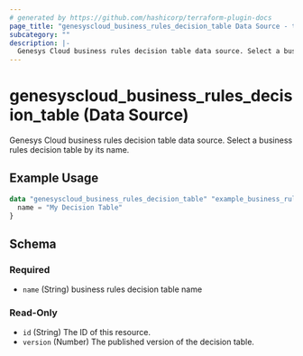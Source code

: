 ```yaml
---
# generated by https://github.com/hashicorp/terraform-plugin-docs
page_title: "genesyscloud_business_rules_decision_table Data Source - terraform-provider-genesyscloud"
subcategory: ""
description: |-
  Genesys Cloud business rules decision table data source. Select a business rules decision table by its name.
---
```


# genesyscloud_business_rules_decision_table (Data Source)

Genesys Cloud business rules decision table data source. Select a business rules decision table by its name.

## Example Usage

```terraform
data "genesyscloud_business_rules_decision_table" "example_business_rules_decision_table" {
  name = "My Decision Table"
}
```

<!-- schema generated by tfplugindocs -->
## Schema

### Required

- `name` (String) business rules decision table name

### Read-Only

- `id` (String) The ID of this resource.
- `version` (Number) The published version of the decision table.
